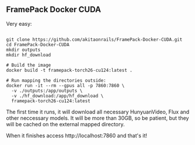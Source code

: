 ## FramePack Docker CUDA

Very easy:

```

git clone https://github.com/akitaonrails/FramePack-Docker-CUDA.git
cd FramePack-Docker-CUDA
mkdir outputs
mkdir hf_download

# Build the image
docker build -t framepack-torch26-cu124:latest .

# Run mapping the directories outside:
docker run -it --rm --gpus all -p 7860:7860 \
  -v ./outputs:/app/outputs \
  -v ./hf_download:/app/hf_download \
  framepack-torch26-cu124:latest
```

The first time it runs, it will download all necessary HunyuanVideo, Flux and other neccessary models. It will be more than 30GB, so be patient, but they will be cached on the external mapped directory.

When it finishes access http://localhost:7860 and that's it!
